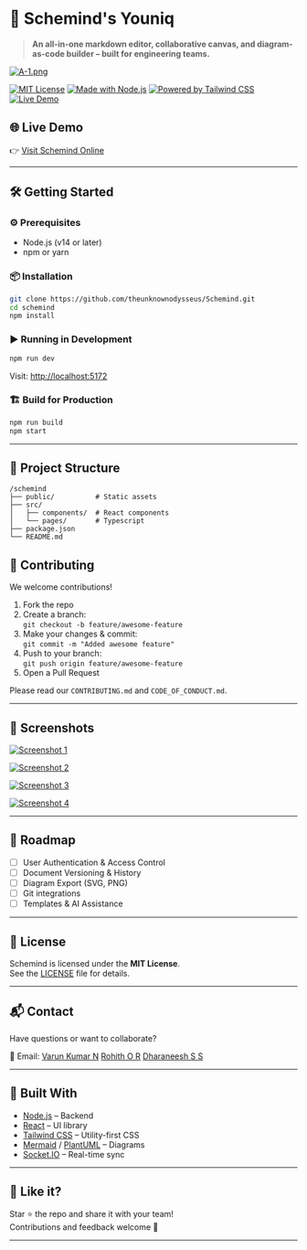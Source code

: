 
# 🧠 Schemind's Youniq

> **An all-in-one markdown editor, collaborative canvas, and diagram-as-code builder – built for engineering teams.**

[![A-1.png](https://i.postimg.cc/mDhqxrdS/A-1.png)](https://postimg.cc/5YdpLfWH)

[![MIT License](https://img.shields.io/badge/license-MIT-blue.svg)](LICENSE)
[![Made with Node.js](https://img.shields.io/badge/built%20with-Node.js-brightgreen)](https://nodejs.org/)
[![Powered by Tailwind CSS](https://img.shields.io/badge/styled%20with-TailwindCSS-38bdf8)](https://tailwindcss.com/)
[![Live Demo](https://img.shields.io/badge/demo-live-brightgreen.svg)](https://schemind.vercel.app/)


## 🌐 Live Demo

👉 [Visit Schemind Online](https://schemind.vercel.app)

---

## 🛠️ Getting Started

### ⚙️ Prerequisites

- Node.js (v14 or later)
- npm or yarn

### 📦 Installation

```bash
git clone https://github.com/theunknownodysseus/Schemind.git
cd schemind
npm install
```

### ▶️ Running in Development

```bash
npm run dev
```

Visit: [http://localhost:5172](http://localhost:5172)

### 🏗️ Build for Production

```bash
npm run build
npm start
```

---

## 📁 Project Structure

```
/schemind
├── public/          # Static assets
├── src/
│   ├── components/  # React components
│   └── pages/       # Typescript 
├── package.json
└── README.md
```

## 🤝 Contributing

We welcome contributions!

1. Fork the repo
2. Create a branch:  
   `git checkout -b feature/awesome-feature`
3. Make your changes & commit:  
   `git commit -m "Added awesome feature"`
4. Push to your branch:  
   `git push origin feature/awesome-feature`
5. Open a Pull Request

Please read our `CONTRIBUTING.md` and `CODE_OF_CONDUCT.md`.

---
## 📸 Screenshots

[![Screenshot 1](https://i.postimg.cc/LgsPZW5Y/Screenshot-2025-07-17-021514.png)](https://postimg.cc/LgsPZW5Y)

[![Screenshot 2](https://i.postimg.cc/47PtyGfR/Screenshot-2025-07-17-021526.png)](https://postimg.cc/47PtyGfR)

[![Screenshot 3](https://i.postimg.cc/k6qK7Gdy/Screenshot-2025-07-17-021601.png)](https://postimg.cc/k6qK7Gdy)

[![Screenshot 4](https://i.postimg.cc/KKntXLCz/Screenshot-2025-07-17-021628.png)](https://postimg.cc/KKntXLCz)

---

## 🔮 Roadmap

- [ ] User Authentication & Access Control
- [ ] Document Versioning & History
- [ ] Diagram Export (SVG, PNG)
- [ ] Git integrations
- [ ] Templates & AI Assistance

---

## 📄 License

Schemind is licensed under the **MIT License**.  
See the [LICENSE](./LICENSE) file for details.

---

## 📬 Contact

Have questions or want to collaborate?

📧 Email:
[Varun Kumar N](mailto:varunkumarn.23cse@kongu.edu)
[Rohith O R](mailto:rohithor.23cse@kongu.edu)
[Dharaneesh S S](mailto:dharaneeshss.23cse@kongu.edu)

---

## 🧠 Built With

- [Node.js](https://nodejs.org/) – Backend
- [React](https://reactjs.org/) – UI library
- [Tailwind CSS](https://tailwindcss.com/) – Utility-first CSS
- [Mermaid](https://mermaid-js.github.io) / [PlantUML](https://plantuml.com/) – Diagrams
- [Socket.IO](https://socket.io/) – Real-time sync

---

## 🌟 Like it?

Star ⭐ the repo and share it with your team!  
Contributions and feedback welcome 🤝

---
